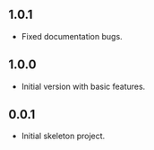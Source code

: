 ## 1.0.1

* Fixed documentation bugs.

## 1.0.0

* Initial version with basic features.

## 0.0.1

* Initial skeleton project.
